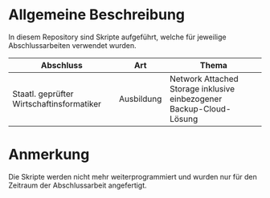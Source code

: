 # Allgemeine Beschreibung
In diesem Repository sind Skripte aufgeführt, welche für jeweilige Abschlussarbeiten verwendet wurden.

| Abschluss | Art  | Thema
| --------- | ---- | ---------------
| Staatl. geprüfter Wirtschaftinsformatiker | Ausbildung |Network Attached Storage inklusive einbezogener Backup-Cloud-Lösung

# Anmerkung
Die Skripte werden nicht mehr weiterprogrammiert und wurden nur für den Zeitraum der Abschlussarbeit angefertigt.
